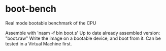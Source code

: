 # boot-bench
Real mode bootable benchmark of the CPU

Assemble with 'nasm -f bin boot.s'
Up to date already assembled version: "boot.raw"
Write the image on a bootable device, and boot from it. Can be tested in a Virtual Machine first.
